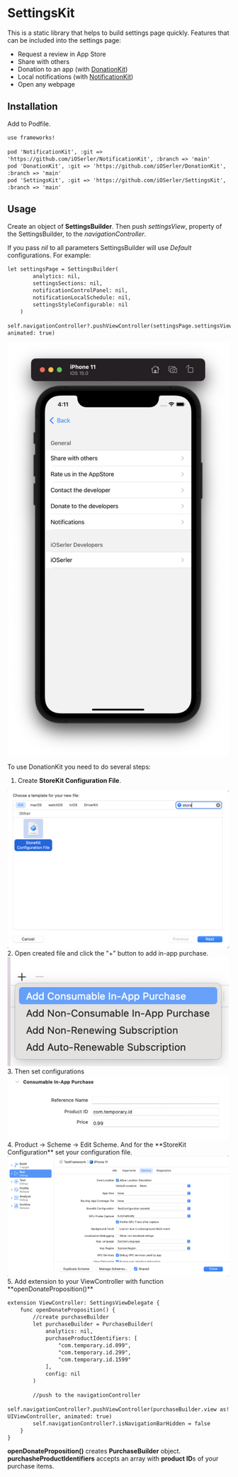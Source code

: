 # SettingsKit

This is a static library that helps to build settings page quickly. Features that can be included into the settings page: 
 - Request a review in App Store
 - Share with others
 - Donation to an app   (with [DonationKit](https://github.com/iOSerler/DonationKit))
 - Local notifications  (with [NotificationKit](https://github.com/iOSerler/NotificationKit))
 - Open any webpage

 <!-- ![Default Features](./Images/defaultFeatures.png) -->


## Installation
Add to Podfile. 

```
use frameworks!

pod 'NotificationKit', :git => 'https://github.com/iOSerler/NotificationKit', :branch => 'main'
pod 'DonationKit', :git => 'https://github.com/iOSerler/DonationKit', :branch => 'main'
pod 'SettingsKit', :git => 'https://github.com/iOSerler/SettingsKit', :branch => 'main'
```


## Usage
Create an object of **SettingsBuilder**.
Then push *settingsView*, property of the SettingsBuilder, to the *navigationController*.

If you pass *nil* to all parameters SettingsBuilder will use *Default* configurations.
For example:

```
let settingsPage = SettingsBuilder(
        analytics: nil,
        settingsSections: nil,
        notificationControlPanel: nil,
        notificationLocalSchedule: nil,
        settingsStyleConfigurable: nil
    )

self.navigationController?.pushViewController(settingsPage.settingsView, animated: true)
```
<img src="Images/features.png" width="500">

To use DonationKit you need to do several steps:
1. Create **StoreKit Configuration File**. 
<img src="Images/storeKit.png" width="500">
2. Open created file and click the "+" button to add in-app purchase.
<img src="Images/storeKitAdd.png" width="500">
3. Then set configurations
<img src="Images/storeKitConfig.png" width="500">
4. Product -> Scheme -> Edit Scheme. And for the **StoreKit Configuration** set your configuration file.
<img src="Images/storeKitScheme.png" width="500">
5. Add extension to your ViewController with function **openDonateProposition()**

```
extension ViewController: SettingsViewDelegate {
    func openDonateProposition() {
        //create purchaseBuilder
        let purchaseBuilder = PurchaseBuilder(
            analytics: nil,
            purchaseProductIdentifiers: [
                "com.temporary.id.099",
                "com.temporary.id.299",
                "com.temporary.id.1599"
            ],
            config: nil
        )
        
        //push to the navigationController
        self.navigationController?.pushViewController(purchaseBuilder.view as! UIViewController, animated: true)
        self.navigationController?.isNavigationBarHidden = false
    }
}
```

**openDonateProposition()** creates **PurchaseBuilder** object.  **purchasheProductIdentifiers** accepts an array with **product ID**s of your purchase items.



